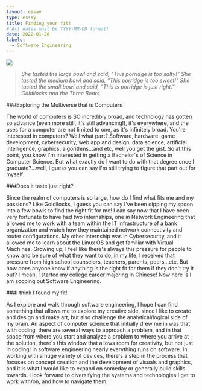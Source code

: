 ```yaml
---
layout: essay
type: essay
title: Finding your fit!
# All dates must be YYYY-MM-DD format!
date: 2022-01-20
labels:
  - Software Engineering
---
```


<img class="ui large spaced image" src="https://wilsonallen.com/wp-content/uploads/2020/07/Goldi.jpg">

> *She tasted the large bowl and said, “This porridge is too salty!” She tasted the medium bowl and said, “This porridge is too sweet!” She tasted the small bowl and said, “This is porridge is just right.” - Goldilocks and the Three Bears*



###Exploring the Multiverse that is Computers

The world of computers is SO incredibly broad, and technology has gotten so advance (even more still, it's still advancing!), it's everywhere, and the uses for a computer are not limited to one, as it's infinitely broad. You're interested in computers? Well what part? Software, hardware, game development, cybersecurity, web app and design, data science, artificial intelligence, graphics, algorithms...and etc, well you get the gist. So at this point, you know I'm interested in getting a Bachelor's of Science in Computer Science. But what exactly do I want to do with that degree once I graduate?...well, I guess you can say I'm still trying to figure that part out for myself. 

###Does it taste just right?

Since the realm of computers is so large, how do I find what fits me and my passions? Like Goldilocks, I guess you can say I've been dipping my spoon into a few bowls to find the right fit for me! I can say now that I have been very fortunate to have had two internships, one in Network Engineering that allowed me to work with a team within the IT infrastructure of a bank organization and watch how they maintained network connectivity and router configurations. My other internship was in Cybersecurity, and it allowed me to learn about the Linux OS and get familiar with Virtual Machines. Growing up, I feel like there's always this pressure for people to know and be sure of what they want to do, in my life, I received that pressure from high school counselors, teachers, parents, peers...etc. But how does anyone know if anything is the right fit for them if they don't try it out? I mean, I started my college career majoring in Chinese! Now here is I am scoping out Software Engineering. 


###I think I found my fit!

As I explore and walk through software engineering, I hope I can find something that allows me to explore my creative side, since I like to create and design and make art, but also challenge the analytical/logical side of my brain. An aspect of computer science that initially drew me in was that with coding, there are several ways to approach a problem, and in that space from where you start and analyze a problem to where you arrive at the solution, there's this window that allows room for creativity, but not just in coding! In software engineering nearly everything runs on software. In working with a huge variety of devices, there's a step in the process that focuses on concept creation and the development of visuals and graphics, and it is what I would like to expand on someday or generally build skills towards. I look forward to diversifying the systems and technologies I get to work with/on, and how to navigate them. 
